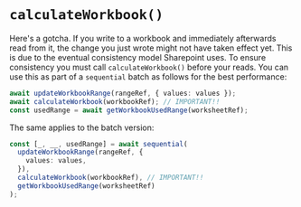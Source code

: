 # `calculateWorkbook()`

Here's a gotcha. If you write to a workbook and immediately afterwards read from it, the change you just wrote might not have taken effect yet. This is due to the eventual consistency model Sharepoint uses. To ensure consistency you must call `calculateWorkbook()` before your reads. You can use this as part of a `sequential` batch as follows for the best performance:

```typescript
await updateWorkbookRange(rangeRef, { values: values });
await calculateWorkbook(workbookRef); // IMPORTANT!!
const usedRange = await getWorkbookUsedRange(worksheetRef);
```

The same applies to the batch version:

```typescript
const [_, __, usedRange] = await sequential(
  updateWorkbookRange(rangeRef, {
    values: values,
  }),
  calculateWorkbook(workbookRef), // IMPORTANT!!
  getWorkbookUsedRange(worksheetRef)
);
```

